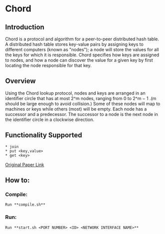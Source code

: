 # Chord

## Introduction
 Chord is a protocol and algorithm for a peer-to-peer distributed hash table. A distributed hash 
table stores key-value pairs by assigning keys to different computers (known as "nodes"); a node will 
store the values for all the keys for which it is responsible. Chord specifies how keys are assigned to
nodes, and how a node can discover the value for a given key by first locating the node responsible for
that key.

## Overview 
 Using the Chord lookup protocol, nodes and keys are arranged in an identifier circle that has at
most 2^m nodes, ranging from 0 to 2^m − 1 .(m should be large enough to avoid collision.) Some of these
nodes will map to machines or keys while others (most) will be empty. Each node has a successor and a predecessor.
The successor to a node is the next node in the identifier circle in a clockwise direction.

## Functionality Supported
	* join
	* put <key,value>
	* get <key>
[Original Paper Link](http://nms.lcs.mit.edu/papers/chord.pdf)

## How to:
### Compile:
	Run **compile.sh**
### Run:
	Run **start.sh <PORT NUMBER> <ID> <NETWORK INTERFACE NAME>**
